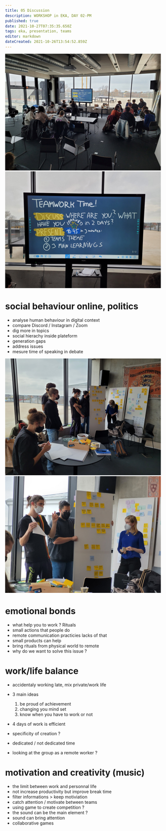 ```yaml
---
title: 05 Discussion
description: WORKSHOP in EKA, DAY 02-PM
published: true
date: 2021-10-27T07:35:35.650Z
tags: eka, presentation, teams
editor: markdown
dateCreated: 2021-10-26T13:54:52.859Z
---
```


![teamwork02.jpg](/teamwork02.jpg)
![teamwork03.jpg](/teamwork03.jpg)

# social behaviour online, politics

- analyse human behaviour in digital context
- compare Discord / Instagram / Zoom
- dig more in topics
- social hierachy inside plateform
- generation gaps
- address issues
- mesure time of speaking in debate

![teamwork04.jpg](/teamwork04.jpg)
![teamwork05.jpg](/teamwork05.jpg)

# emotional bonds

- what help you to work ? Rituals
- small actions that people do
- remote communication practicies lacks of that
- small products can help
- bring rituals from physical world to remote
- why do we want to solve this issue ? 

# work/life balance

- accidentaly working late, mix private/work life
- 3 main ideas
	1. be proud of achievement
	1. changing you mind set
  1. know when you have to work or not
  
- 4 days of work is efficient
- specificity of creation ?
- dedicated / not dedicated time
- looking at the group as a remote worker ?

# motivation and creativity (music)

- the limit between work and personnal life
- not increase productivity but improve break time 
- filter informations > keep motiviation
- catch attention / motivate between teams
- using game to create competition ?
- the sound can be the main element ?
- sound can bring attention
- collaborative games
